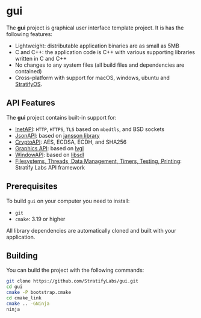 # gui

The **gui** project is graphical user interface template project. It is has the following features:

- Lightweight: distributable application binaries are as small as 5MB
- C and C++: the application code is C++ with various supporting libraries written in C and C++
- No changes to any system files (all build files and dependencies are contained)
- Cross-platform with support for macOS, windows, ubuntu and [StratifyOS](https://github.com/StratifyLabs/StratifyOS).

## API Features

The **gui** project contains built-in support for:

- [InetAPI](https://github.com/StratifyLabs/InetAPI): `HTTP`, `HTTPS`, `TLS` based on `mbedtls`, and BSD sockets
- [JsonAPI](https://github.com/StratifyLabs/JsonAPI): based on [jansson library]()
- [CryptoAPI](https://github.com/StratifyLabs/CryptoAPI): AES, ECDSA, ECDH, and SHA256
- [Graphics API](https://github.com/StratifyLabs/LvglAPI): based on [lvgl]()
- [WindowAPI](https://github.com/StratifyLabs/WindowAPI): based on [libsdl]()
- [Filesystems, Threads, Data Management, Timers, Testing, Printing](https://github.com/StratifyLabs/API): Stratify Labs API
  framework

## Prerequisites

To build `gui` on your computer you need to install:

- `git`
- `cmake`: 3.19 or higher

All library dependencies are automatically cloned and built with your application.

## Building

You can build the project with the following commands:

```bash
git clone https://github.com/StratifyLabs/gui.git
cd gui
cmake -P bootstrap.cmake
cd cmake_link
cmake .. -GNinja
ninja
```


